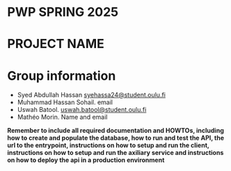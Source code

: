 # PWP SPRING 2025
# PROJECT NAME
# Group information
* Syed Abdullah Hassan syehassa24@student.oulu.fi
* Muhammad Hassan Sohail. email
* Uswah Batool.	 uswah.batool@student.oulu.fi
* Mathéo Morin. Name and email
	



__Remember to include all required documentation and HOWTOs, including how to create and populate the database, how to run and test the API, the url to the entrypoint, instructions on how to setup and run the client, instructions on how to setup and run the axiliary service and instructions on how to deploy the api in a production environment__


